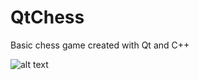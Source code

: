 # QtChess
Basic chess game created with Qt and C++

![alt text](https://github.com/colbychaskell/QtChess/resources/interface.png "Basic Game Interface")
